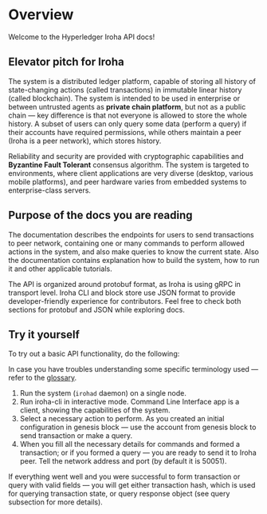 # Overview

Welcome to the Hyperledger Iroha API docs!

## Elevator pitch for Iroha

The system is a distributed ledger platform, capable of storing all history of state-changing actions (called transactions) in immutable linear history (called blockchain). The system is intended to be used in enterprise or between untrusted agents as **private chain platform**, but not as a public chain — key difference is that not everyone is allowed to store the whole history. A subset of users can only query some data (perform a query) if their accounts have required permissions, while others maintain a peer (Iroha is a peer network), which stores history. 

Reliability and security are provided with cryptographic capabilities and **Byzantine Fault Tolerant** consensus algorithm. The system is targeted to environments, where client applications are very diverse (desktop, various mobile platforms), and peer hardware varies from embedded systems to enterprise-class servers.

## Purpose of the docs you are reading

The documentation describes the endpoints for users to send transactions to peer network, containing one or many commands to perform allowed actions in the system, and also make queries to know the current state. Also the documentation contains explanation how to build the system, how to run it and other applicable tutorials. 

The API is organized around protobuf format, as Iroha is using gRPC in transport level. Iroha CLI and block store use JSON format to provide developer-friendly experience for contributors. Feel free to check both sections for protobuf and JSON while exploring docs.

## Try it yourself
 
To try out a basic API functionality, do the following:

<aside class="notice">
In case you have troubles understanding some specific terminology used — refer to the <a href="#glossary">glossary</a>.
</aside>

1. Run the system (`irohad` daemon) on a single node.
2. Run iroha-cli in interactive mode. Command Line Interface app is a client, showing the capabilities of the system.
3. Select a necessary action to perform. As you created an initial configuration in genesis block — use the account from genesis block to send transaction or make a query.
4. When you fill all the necessary details for commands and formed a transaction; or if you formed a query — you are ready to send it to Iroha peer. Tell the network address and port (by default it is 50051).

<aside class="success">
If everything went well and you were successful to form transaction or query with valid fields — you will get either transaction hash, which is used for querying transaction state, or query response object (see query subsection for more details).
</aside>
